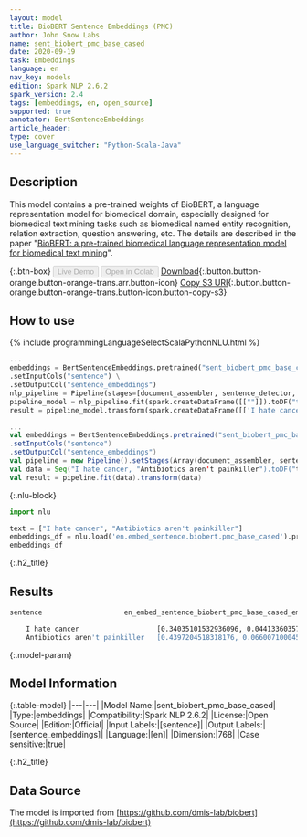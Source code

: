 ```yaml
---
layout: model
title: BioBERT Sentence Embeddings (PMC)
author: John Snow Labs
name: sent_biobert_pmc_base_cased
date: 2020-09-19
task: Embeddings
language: en
nav_key: models
edition: Spark NLP 2.6.2
spark_version: 2.4
tags: [embeddings, en, open_source]
supported: true
annotator: BertSentenceEmbeddings
article_header:
type: cover
use_language_switcher: "Python-Scala-Java"
---
```


## Description
This model contains a pre-trained weights of BioBERT, a language representation model for biomedical domain, especially designed for biomedical text mining tasks such as biomedical named entity recognition, relation extraction, question answering, etc. The details are described in the paper "[BioBERT: a pre-trained biomedical language representation model for biomedical text mining](https://arxiv.org/abs/1901.08746)".

{:.btn-box}
<button class="button button-orange" disabled>Live Demo</button>
<button class="button button-orange" disabled>Open in Colab</button>
[Download](https://s3.amazonaws.com/auxdata.johnsnowlabs.com/public/models/sent_biobert_pmc_base_cased_en_2.6.2_2.4_1600532770743.zip){:.button.button-orange.button-orange-trans.arr.button-icon}
[Copy S3 URI](s3://auxdata.johnsnowlabs.com/public/models/sent_biobert_pmc_base_cased_en_2.6.2_2.4_1600532770743.zip){:.button.button-orange.button-orange-trans.button-icon.button-copy-s3}

## How to use

<div class="tabs-box" markdown="1">

{% include programmingLanguageSelectScalaPythonNLU.html %}

```python
...
embeddings = BertSentenceEmbeddings.pretrained("sent_biobert_pmc_base_cased", "en") \
.setInputCols("sentence") \
.setOutputCol("sentence_embeddings")
nlp_pipeline = Pipeline(stages=[document_assembler, sentence_detector, embeddings])
pipeline_model = nlp_pipeline.fit(spark.createDataFrame([[""]]).toDF("text"))
result = pipeline_model.transform(spark.createDataFrame([['I hate cancer', "Antibiotics aren't painkiller"]], ["text"]))
```

```scala
...
val embeddings = BertSentenceEmbeddings.pretrained("sent_biobert_pmc_base_cased", "en")
.setInputCols("sentence")
.setOutputCol("sentence_embeddings")
val pipeline = new Pipeline().setStages(Array(document_assembler, sentence_detector, embeddings))
val data = Seq("I hate cancer, "Antibiotics aren't painkiller").toDF("text")
val result = pipeline.fit(data).transform(data)
```

{:.nlu-block}
```python
import nlu

text = ["I hate cancer", "Antibiotics aren't painkiller"]
embeddings_df = nlu.load('en.embed_sentence.biobert.pmc_base_cased').predict(text, output_level='sentence')
embeddings_df
```

</div>

{:.h2_title}
## Results
```bash
sentence	                en_embed_sentence_biobert_pmc_base_cased_embeddings

	I hate cancer	                [0.34035101532936096, 0.04413360357284546, -0....
	Antibiotics aren't painkiller	[0.4397204518318176, 0.066007100045681, -0.114...
```

{:.model-param}
## Model Information

{:.table-model}
|---|---|
|Model Name:|sent_biobert_pmc_base_cased|
|Type:|embeddings|
|Compatibility:|Spark NLP 2.6.2|
|License:|Open Source|
|Edition:|Official|
|Input Labels:|[sentence]|
|Output Labels:|[sentence_embeddings]|
|Language:|[en]|
|Dimension:|768|
|Case sensitive:|true|


{:.h2_title}
## Data Source
The model is imported from [https://github.com/dmis-lab/biobert](https://github.com/dmis-lab/biobert)
